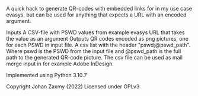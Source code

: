 A quick hack to generate QR-codes with embedded links for in my use 
case evasys, but can be used for anything that expects a URL with an 
encoded argument.

Inputs 
    A CSV-file with PSWD values from example evasys 
    URL that takes the value as an argument
Outputs 
    QR codes encoded as png pictures, one for each PSWD in input file.
    A csv list with the header "pswd;@pswd_path". Where pswd is the 
    PSWD from the input file and @pswd_path is the full path to the 
    generated QR-code picture. The csv file can be used as mail merge 
    input in for example Adobe InDesign.

Implemented using Python 3.10.7 

Copyright Johan Zaxmy (2022)
Licensed under GPLv3